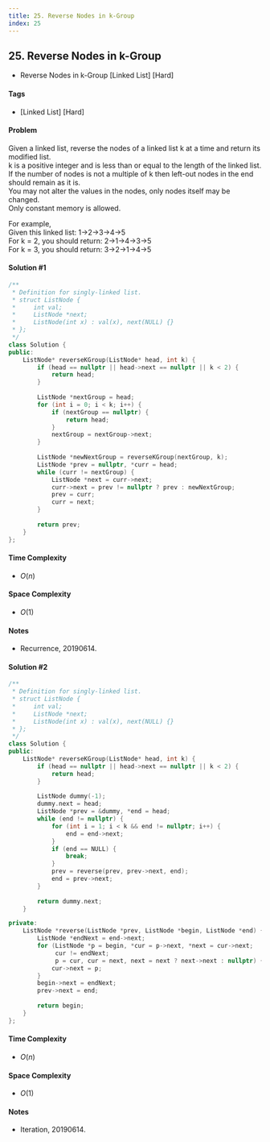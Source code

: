 ```yaml
---
title: 25. Reverse Nodes in k-Group
index: 25
---
```


## 25. Reverse Nodes in k-Group
- Reverse Nodes in k-Group [Linked List] [Hard]

#### Tags
- [Linked List] [Hard]

#### Problem
Given a linked list, reverse the nodes of a linked list k at a time and return its modified list.  
k is a positive integer and is less than or equal to the length of the linked list. If the number of nodes is not a multiple of k then left-out nodes in the end should remain as it is.  
You may not alter the values in the nodes, only nodes itself may be changed.  
Only constant memory is allowed.

For example,  
Given this linked list: 1->2->3->4->5  
For k = 2, you should return: 2->1->4->3->5  
For k = 3, you should return: 3->2->1->4->5

#### Solution #1
``` C++
/**
 * Definition for singly-linked list.
 * struct ListNode {
 *     int val;
 *     ListNode *next;
 *     ListNode(int x) : val(x), next(NULL) {}
 * };
 */
class Solution {
public:
    ListNode* reverseKGroup(ListNode* head, int k) {
        if (head == nullptr || head->next == nullptr || k < 2) {
            return head;
        }
        
        ListNode *nextGroup = head;
        for (int i = 0; i < k; i++) {
            if (nextGroup == nullptr) {
                return head;
            }
            nextGroup = nextGroup->next;
        }
        
        ListNode *newNextGroup = reverseKGroup(nextGroup, k);
        ListNode *prev = nullptr, *curr = head;
        while (curr != nextGroup) {
            ListNode *next = curr->next;
            curr->next = prev != nullptr ? prev : newNextGroup;
            prev = curr;
            curr = next;
        }
        
        return prev;
    }
};
```

#### Time Complexity
- $O(n)$

#### Space Complexity
- $O(1)$

#### Notes
- Recurrence, 20190614.

#### Solution #2
``` C++
/**
 * Definition for singly-linked list.
 * struct ListNode {
 *     int val;
 *     ListNode *next;
 *     ListNode(int x) : val(x), next(NULL) {}
 * };
 */
class Solution {
public:
    ListNode* reverseKGroup(ListNode* head, int k) {
        if (head == nullptr || head->next == nullptr || k < 2) {
            return head;
        }
        
        ListNode dummy(-1);
        dummy.next = head;
        ListNode *prev = &dummy, *end = head;
        while (end != nullptr) {
            for (int i = 1; i < k && end != nullptr; i++) {
                end = end->next;
            }
            if (end == NULL) {
                break;
            }
            prev = reverse(prev, prev->next, end);
            end = prev->next;
        }
        
        return dummy.next;
    }

private:
    ListNode *reverse(ListNode *prev, ListNode *begin, ListNode *end) {
        ListNode *endNext = end->next;
        for (ListNode *p = begin, *cur = p->next, *next = cur->next;
             cur != endNext;
             p = cur, cur = next, next = next ? next->next : nullptr) {
            cur->next = p;
        }
        begin->next = endNext;
        prev->next = end;
        
        return begin;
    }
};
```

#### Time Complexity
- $O(n)$

#### Space Complexity
- $O(1)$

#### Notes
- Iteration, 20190614.
